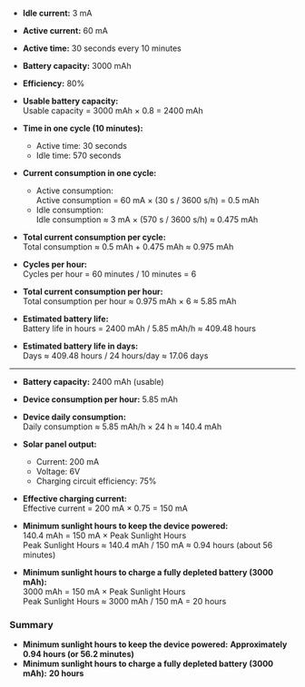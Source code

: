 - **Idle current:** 3 mA
- **Active current:** 60 mA
- **Active time:** 30 seconds every 10 minutes
- **Battery capacity:** 3000 mAh
- **Efficiency:** 80%

- **Usable battery capacity:**  
  Usable capacity = 3000 mAh × 0.8 = 2400 mAh

- **Time in one cycle (10 minutes):**  
  - Active time: 30 seconds  
  - Idle time: 570 seconds

- **Current consumption in one cycle:**  
  - Active consumption:  
    Active consumption = 60 mA × (30 s / 3600 s/h) = 0.5 mAh  
  - Idle consumption:  
    Idle consumption ≈ 3 mA × (570 s / 3600 s/h) ≈ 0.475 mAh  

- **Total current consumption per cycle:**  
  Total consumption ≈ 0.5 mAh + 0.475 mAh ≈ 0.975 mAh

- **Cycles per hour:**  
  Cycles per hour = 60 minutes / 10 minutes = 6

- **Total current consumption per hour:**  
  Total consumption per hour ≈ 0.975 mAh × 6 ≈ 5.85 mAh

- **Estimated battery life:**  
  Battery life in hours = 2400 mAh / 5.85 mAh/h ≈ 409.48 hours

- **Estimated battery life in days:**  
  Days ≈ 409.48 hours / 24 hours/day ≈ 17.06 days

---

- **Battery capacity:** 2400 mAh (usable)
- **Device consumption per hour:** 5.85 mAh
- **Device daily consumption:**  
  Daily consumption ≈ 5.85 mAh/h × 24 h ≈ 140.4 mAh

- **Solar panel output:**  
  - Current: 200 mA  
  - Voltage: 6V  
  - Charging circuit efficiency: 75%

- **Effective charging current:**  
  Effective current = 200 mA × 0.75 = 150 mA

- **Minimum sunlight hours to keep the device powered:**  
  140.4 mAh = 150 mA × Peak Sunlight Hours  
  Peak Sunlight Hours ≈ 140.4 mAh / 150 mA ≈ 0.94 hours (about 56 minutes)

- **Minimum sunlight hours to charge a fully depleted battery (3000 mAh):**  
  3000 mAh = 150 mA × Peak Sunlight Hours  
  Peak Sunlight Hours ≈ 3000 mAh / 150 mA = 20 hours

### Summary
- **Minimum sunlight hours to keep the device powered:** **Approximately 0.94 hours (or 56.2 minutes)**
- **Minimum sunlight hours to charge a fully depleted battery (3000 mAh):** **20 hours**
